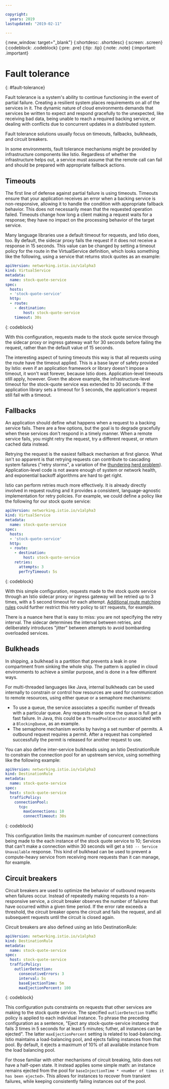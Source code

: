 ```yaml
---

copyright:
  years: 2019
lastupdated: "2019-02-11"

---
```


{:new_window: target="_blank"}
{:shortdesc: .shortdesc}
{:screen: .screen}
{:codeblock: .codeblock}
{:pre: .pre}
{:tip: .tip}
{:note: .note}
{:important: .important}

# Fault tolerance
{: #fault-tolerance}

Fault tolerance is a system's ability to continue functioning in the event of partial failure. Creating a resilient system places requirements on all of the services in it. The dynamic nature of cloud environments demands that services be written to expect and respond gracefully to the unexpected, like receiving bad data, being unable to reach a required backing service, or dealing with conflicts due to concurrent updates in a distributed system. 

Fault tolerance solutions usually focus on timeouts, fallbacks, bulkheads, and circuit breakers.

In some environments, fault tolerance mechanisms might be provided by infrastructure components like Istio. Regardless of whether the infrastructure helps out, a service must assume that the remote call can fail and should be prepared with appropriate fallback actions.

## Timeouts

The first line of defense against partial failure is using timeouts. Timeouts ensure that your application receives an error when a backing service is non-responsive, allowing it to handle the condition with appropriate fallback behavior. This does not necessarily mean that the requested operation failed. Timeouts change how long a client making a request waits for a response; they have no impact on the processing behavior of the target service.

Many language libraries use a default timeout for requests, and Istio does, too. By default, the sidecar proxy fails the request if it does not receive a response in 15 seconds. This value can be changed by setting a timeout policy for the route in the VirtualService definition, which looks something like the following, using a service that returns stock quotes as an example:

```yaml
apiVersion: networking.istio.io/v1alpha3
kind: VirtualService
metadata:
  name: stock-quote-service
spec:
  hosts:
  - 'stock-quote-service'
  http:
  - route:
    - destination:
        host: stock-quote-service
    timeout: 30s
```
{: codeblock}

With this configuration, requests made to the stock quote service through the sidecar proxy or ingress gateway wait for 30 seconds before failing the request, rather than the default value of 15 seconds.

The interesting aspect of tuning timeouts this way is that all requests using the route have the timeout applied. This is a base layer of safety provided by Istio: even if an application framework or library doesn't impose a timeout, it won't wait forever, because Istio does. Application-level timeouts still apply, however. Given the above example, the infrastructure-level timeout for the stock-quote service was extended to 30 seconds. If the application library sets a timeout for 5 seconds, the application's request still fail with a timeout.

## Fallbacks

An application should define what happens when a request to a backing service fails. There are a few options, but the goal is to degrade gracefully when these services don't respond in a timely manner. When a remote service fails, you might retry the request, try a different request, or return cached data instead.

Retrying the request is the easiest fallback mechanism at first glance. What isn't so apparent is that retrying requests can contribute to cascading system failures ("retry storms", a variation of the [thundering herd problem](https://en.wikipedia.org/wiki/Thundering_herd_problem)). Application-level code is not aware enough of system or network health, and exponential backoff algorithms are hard to get right.

Istio can perform retries much more effectively. It is already directly involved in request routing and it provides a consistent, language-agnostic implementation for retry policies. For example, we could define a policy like the following for our stock quote service:

```yaml
apiVersion: networking.istio.io/v1alpha3
kind: VirtualService
metadata:
  name: stock-quote-service
spec:
  hosts:
  - 'stock-quote-service'
  http:
  - route:
    - destination:
        host: stock-quote-service
    retries:
      attempts: 3
      perTryTimeout: 5s
```
{: codeblock}

With this simple configuration, requests made to the stock quote service through an Istio sidecar proxy or ingress gateway will be retried up to 3 times, with a 5 second timeout for each attempt. [Additional route matching rules](https://istio.io/docs/reference/config/istio.networking.v1alpha3/#HTTPMatchRequest) could further restrict this retry policy to `GET` requests, for example.

There is a nuance here that is easy to miss: you are not specifying the retry interval. The sidecar determines the interval between retries, and deliberately introduces "jitter" between attempts to avoid bombarding overloaded services.

## Bulkheads

In shipping, a bulkhead is a partition that prevents a leak in one compartment from sinking the whole ship. The pattern is applied in cloud environments to achieve a similar purpose, and is done in a few different ways.

For multi-threaded languages like Java, internal bulkheads can be used internally to constrain or control how resources are used for communication to remote resources, using either queue or a semaphore mechanisms:

- To use a queue, the service associates a specific number of threads with a particular queue. Any requests made once the queue is full get a fast failure. In Java, this could be a `ThreadPoolExecutor` associated with a `BlockingQueue`, as an example.
- The semaphore mechanism works by having a set number of permits. A outbound request requires a permit. After a request has completed successfully the permit is released for another request to use.

You can also define inter-service bulkheads using an Istio DestinationRule to constrain the connection pool for an upstream service, using something like the following example:

```yaml
apiVersion: networking.istio.io/v1alpha3
kind: DestinationRule
metadata:
  name: stock-quote-service
spec:
  host: stock-quote-service
  trafficPolicy:
    connectionPool:
      tcp:
        maxConnections: 10
        connectTimeout: 30s
```
{: codeblock}

This configuration limits the maximum number of concurrent connections being made to the each instance of the stock quote service to 10; Services that can't make a connection within 30 seconds will get a `503 -- Service Unavailable` response. This kind of bulkhead can be used to prevent a compute-heavy service from receiving more requests than it can manage, for example.

## Circuit breakers

Circuit breakers are used to optimize the behavior of outbound requests when failures occur. Instead of repeatedly making requests to a non-responsive service, a circuit breaker observes the number of failures that have occurred within a given time period. If the error rate exceeds a threshold, the circuit breaker opens the circuit and fails the request, and all subsequent requests until the circuit is closed again.

Circuit breakers are also defined using an Istio DestinationRule:

```yaml
apiVersion: networking.istio.io/v1alpha3
kind: DestinationRule
metadata:
  name: stock-quote-service
spec:
  host: stock-quote-service
  trafficPolicy:
    outlierDetection:
      consecutiveErrors: 3
      interval: 5s
      baseEjectionTime: 5m
      maxEjectionPercent: 100
```
{: codeblock}

This configuration puts constraints on requests that other services are making to the stock quote service. The specified `outlierDetection` traffic policy is applied to each individual instance. To phrase the preceding configuration as a sentence, "Eject any stock-quote-service instance that fails 3 times in 5 seconds for at least 5 minutes; futher, all instances can be ejected". The latter `maxEjectionPercent` setting is related to load-balancing. Istio maintains a load-balancing pool, and ejects failing instances from that pool. By default, it ejects a maximum of 10% of all available instance from the load balancing pool.

For those familiar with other mechanisms of circuit breaking, Istio does not have a half-open state. It instead applies some simple math: an instance remains ejected from the pool for `baseInjectionTime * <number of times it has been ejected>`. This allows for instances to recover from transient failures, while keeping consistently failing instances out of the pool.

